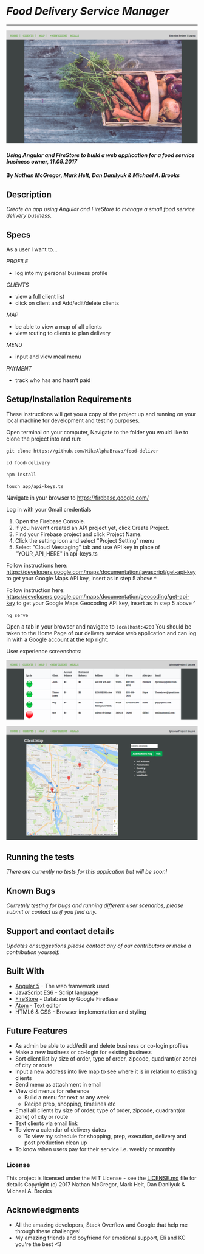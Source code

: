 # _Food Delivery Service Manager_
-------------------

![alt text](/resources/images/HomePage.png)

#### _Using Angular and FireStore to build a web application for a food service business owner, 11.09.2017_

#### By _Nathan McGregor, Mark Helt, Dan Danilyuk & Michael A. Brooks_

## Description

_Create an app using Angular and FireStore to manage a small food service delivery business._

## Specs

As a user I want to...

_PROFILE_
* log into my personal business profile

_CLIENTS_
* view a full client list
* click on client and Add/edit/delete clients

_MAP_
* be able to view a map of all clients
* view routing to clients to plan delivery

_MENU_
* input and view meal menu

_PAYMENT_
* track who has and hasn’t paid

## Setup/Installation Requirements

These instructions will get you a copy of the project up and running on your local machine for development and testing purposes.

Open terminal on your computer,
Navigate to the folder you would like to clone the project into and run:

`git clone https://github.com/MikeAlphaBravo/food-deliver`

`cd food-delivery`

`npm install`

`touch app/api-keys.ts`

Navigate in your browser to
https://firebase.google.com/

Log in with your Gmail credentials

1. Open the Firebase Console.
2. If you haven’t created an API project yet, click Create Project.
3. Find your Firebase project and click Project Name.
4. Click the setting icon and select "Project Setting" menu
5. Select "Cloud Messaging" tab and use API key in place of "YOUR_API_HERE" in api-keys.ts

Follow instructions here: https://developers.google.com/maps/documentation/javascript/get-api-key
to get your Google Maps API key, insert as in step 5 above ^

Follow instruction here:
https://developers.google.com/maps/documentation/geocoding/get-api-key
to get your Google Maps Geocoding API key, insert as in step 5 above ^

`ng serve`

Open a tab in your browser and navigate to `localhost:4200` You should be taken to the Home Page of our delivery service web application and can log in with a Google account at the top right.

User experience screenshots:

![alt text](/resources/images/Clients.png)

![alt text](/resources/images/Map.png)

## Running the tests

_There are currently no tests for this application but will be soon!_

## Known Bugs

_Curretnly testing for bugs and running different user scenarios, please submit or contact us if you find any._

## Support and contact details

_Updates or suggestions please contact any of our contributors or make a contribution yourself._

## Built With

* [Angular 5](https://angular.io/) - The web framework used
* [JavaScript ES6](https://www.javascript.com/) - Script language
* [FireStore](https://firebase.google.com/docs/firestore/) - Database by Google FireBase
* [Atom](https://atom.io/) - Text editor
* HTML6 & CSS - Browser implementation and styling

## Future Features

* As admin be able to add/edit and delete business or co-login profiles
* Make a new business or co-login for existing business
* Sort client list by size of order, type of order, zipcode, quadrant(or zone) of city or route
* Input a new address into live map to see where it is in relation to existing clients
* Send menu as attachment in email
* View old menus for reference
  - Build a menu for next or any week
  - Recipe prep, shopping, timelines etc
* Email all clients by size of order, type of order, zipcode, quadrant(or zone) of city or route
* Text clients via email link
* To view a calendar of delivery dates
  - To view my schedule for shopping, prep, execution, delivery and post production clean up
* To know when users pay for their service
i.e. weekly or monthly

### License

This project is licensed under the MIT License - see the [LICENSE.md](LICENSE.md) file for details
Copyright (c) 2017 Nathan McGregor, Mark Helt, Dan Danilyuk & Michael A. Brooks

## Acknowledgments

* All the amazing developers, Stack Overflow and Google that help me through these challenges!
* My amazing friends and boyfriend for emotional support, Eli and KC you're the best <3
